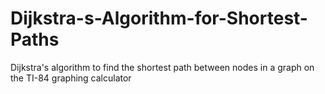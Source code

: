 # Dijkstra-s-Algorithm-for-Shortest-Paths
Dijkstra's algorithm to find the shortest path between nodes in a graph on the TI-84 graphing calculator
